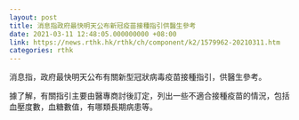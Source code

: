 ```yaml
---
layout: post
title: 消息指政府最快明天公布新冠疫苗接種指引供醫生參考
date: 2021-03-11 12:48:05.000000000 +08:00
link: https://news.rthk.hk/rthk/ch/component/k2/1579962-20210311.htm
categories: rthk
---
```


消息指，政府最快明天公布有關新型冠狀病毒疫苗接種指引，供醫生參考。

據了解，有關指引主要由醫專商討後訂定，列出一些不適合接種疫苗的情況，包括血壓度數，血糖數值，有哪類長期病患等。
